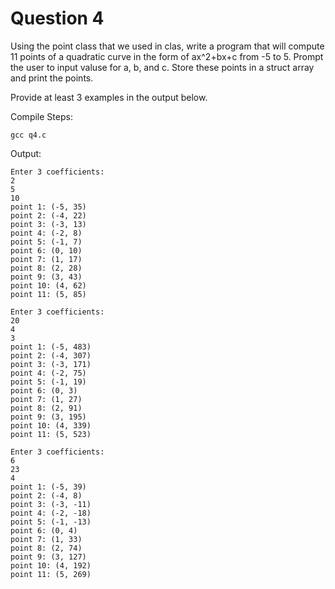 # Question 4

Using the point class that we used in clas, write a program that will compute 11 points of a quadratic curve in the form of ax^2+bx+c from -5 to 5. Prompt the user to input valuse for a, b, and c. Store these points in a struct array and print the points.

Provide at least 3 examples in the output below.

Compile Steps:

	gcc q4.c

Output:
	
	Enter 3 coefficients:
	2
	5
	10
	point 1: (-5, 35)
	point 2: (-4, 22)
	point 3: (-3, 13)
	point 4: (-2, 8)
	point 5: (-1, 7)
	point 6: (0, 10)
	point 7: (1, 17)
	point 8: (2, 28)
	point 9: (3, 43)
	point 10: (4, 62)
	point 11: (5, 85)

	Enter 3 coefficients:
	20
	4
	3
	point 1: (-5, 483)
	point 2: (-4, 307)
	point 3: (-3, 171)
	point 4: (-2, 75)
	point 5: (-1, 19)
	point 6: (0, 3)
	point 7: (1, 27)
	point 8: (2, 91)
	point 9: (3, 195)
	point 10: (4, 339)
	point 11: (5, 523)
	
	Enter 3 coefficients:
	6
	23
	4
	point 1: (-5, 39)
	point 2: (-4, 8)
	point 3: (-3, -11)
	point 4: (-2, -18)
	point 5: (-1, -13)
	point 6: (0, 4)
	point 7: (1, 33)
	point 8: (2, 74)
	point 9: (3, 127)
	point 10: (4, 192)
	point 11: (5, 269)

